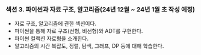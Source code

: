 ### 섹션 3. 파이썬과 자료 구조, 알고리즘(24년 12월 ~ 24년 1월 초 작성 예정)

- 자료 구조, 알고리즘에 관한 섹션이다.
- 파이썬을 통해 자료 구조(선형, 비선형)와 ADT를 구현한다.
- 파이썬 컬랙션 자료형을 소개한다.
- 알고리즘의 시간 복잡도, 정렬, 탐색, 그래프, DP 등에 대해 학습한다.



